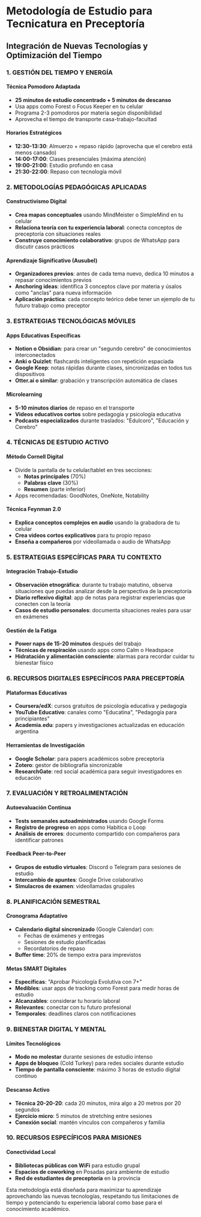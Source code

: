 # Metodología de Estudio para Tecnicatura en Preceptoría
## Integración de Nuevas Tecnologías y Optimización del Tiempo

### 1. GESTIÓN DEL TIEMPO Y ENERGÍA

#### Técnica Pomodoro Adaptada
- **25 minutos de estudio concentrado + 5 minutos de descanso**
- Usa apps como Forest o Focus Keeper en tu celular
- Programa 2-3 pomodoros por materia según disponibilidad
- Aprovecha el tiempo de transporte casa-trabajo-facultad

#### Horarios Estratégicos
- **12:30-13:30**: Almuerzo + repaso rápido (aprovecha que el cerebro está menos cansado)
- **14:00-17:00**: Clases presenciales (máxima atención)
- **19:00-21:00**: Estudio profundo en casa
- **21:30-22:00**: Repaso con tecnología móvil

### 2. METODOLOGÍAS PEDAGÓGICAS APLICADAS

#### Constructivismo Digital
- **Crea mapas conceptuales** usando MindMeister o SimpleMind en tu celular
- **Relaciona teoría con tu experiencia laboral**: conecta conceptos de preceptoría con situaciones reales
- **Construye conocimiento colaborativo**: grupos de WhatsApp para discutir casos prácticos

#### Aprendizaje Significativo (Ausubel)
- **Organizadores previos**: antes de cada tema nuevo, dedica 10 minutos a repasar conocimientos previos
- **Anchoring ideas**: identifica 3 conceptos clave por materia y úsalos como "anclas" para nueva información
- **Aplicación práctica**: cada concepto teórico debe tener un ejemplo de tu futuro trabajo como preceptor

### 3. ESTRATEGIAS TECNOLÓGICAS MÓVILES

#### Apps Educativas Específicas
- **Notion o Obsidian**: para crear un "segundo cerebro" de conocimientos interconectados
- **Anki o Quizlet**: flashcards inteligentes con repetición espaciada
- **Google Keep**: notas rápidas durante clases, sincronizadas en todos tus dispositivos
- **Otter.ai o similar**: grabación y transcripción automática de clases

#### Microlearning
- **5-10 minutos diarios** de repaso en el transporte
- **Videos educativos cortos** sobre pedagogía y psicología educativa
- **Podcasts especializados** durante traslados: "Edulcoro", "Educación y Cerebro"

### 4. TÉCNICAS DE ESTUDIO ACTIVO

#### Método Cornell Digital
- Divide la pantalla de tu celular/tablet en tres secciones:
  - **Notas principales** (70%)
  - **Palabras clave** (30%)
  - **Resumen** (parte inferior)
- Apps recomendadas: GoodNotes, OneNote, Notability

#### Técnica Feynman 2.0
- **Explica conceptos complejos en audio** usando la grabadora de tu celular
- **Crea videos cortos explicativos** para tu propio repaso
- **Enseña a compañeros** por videollamada o audio de WhatsApp

### 5. ESTRATEGIAS ESPECÍFICAS PARA TU CONTEXTO

#### Integración Trabajo-Estudio
- **Observación etnográfica**: durante tu trabajo matutino, observa situaciones que puedas analizar desde la perspectiva de la preceptoría
- **Diario reflexivo digital**: app de notas para registrar experiencias que conecten con la teoría
- **Casos de estudio personales**: documenta situaciones reales para usar en exámenes

#### Gestión de la Fatiga
- **Power naps de 15-20 minutos** después del trabajo
- **Técnicas de respiración** usando apps como Calm o Headspace
- **Hidratación y alimentación consciente**: alarmas para recordar cuidar tu bienestar físico

### 6. RECURSOS DIGITALES ESPECÍFICOS PARA PRECEPTORÍA

#### Plataformas Educativas
- **Coursera/edX**: cursos gratuitos de psicología educativa y pedagogía
- **YouTube Educativo**: canales como "Educatina", "Pedagogía para principiantes"
- **Academia.edu**: papers y investigaciones actualizadas en educación argentina

#### Herramientas de Investigación
- **Google Scholar**: para papers académicos sobre preceptoría
- **Zotero**: gestor de bibliografía sincronizable
- **ResearchGate**: red social académica para seguir investigadores en educación

### 7. EVALUACIÓN Y RETROALIMENTACIÓN

#### Autoevaluación Continua
- **Tests semanales autoadministrados** usando Google Forms
- **Registro de progreso** en apps como Habitica o Loop
- **Análisis de errores**: documento compartido con compañeros para identificar patrones

#### Feedback Peer-to-Peer
- **Grupos de estudio virtuales**: Discord o Telegram para sesiones de estudio
- **Intercambio de apuntes**: Google Drive colaborativo
- **Simulacros de examen**: videollamadas grupales

### 8. PLANIFICACIÓN SEMESTRAL

#### Cronograma Adaptativo
- **Calendario digital sincronizado** (Google Calendar) con:
  - Fechas de exámenes y entregas
  - Sesiones de estudio planificadas
  - Recordatorios de repaso
- **Buffer time**: 20% de tiempo extra para imprevistos

#### Metas SMART Digitales
- **Específicas**: "Aprobar Psicología Evolutiva con 7+"
- **Medibles**: usar apps de tracking como Forest para medir horas de estudio
- **Alcanzables**: considerar tu horario laboral
- **Relevantes**: conectar con tu futuro profesional
- **Temporales**: deadlines claros con notificaciones

### 9. BIENESTAR DIGITAL Y MENTAL

#### Límites Tecnológicos
- **Modo no molestar** durante sesiones de estudio intenso
- **Apps de bloqueo** (Cold Turkey) para redes sociales durante estudio
- **Tiempo de pantalla consciente**: máximo 3 horas de estudio digital continuo

#### Descanso Activo
- **Técnica 20-20-20**: cada 20 minutos, mira algo a 20 metros por 20 segundos
- **Ejercicio micro**: 5 minutos de stretching entre sesiones
- **Conexión social**: mantén vínculos con compañeros y familia

### 10. RECURSOS ESPECÍFICOS PARA MISIONES

#### Conectividad Local
- **Bibliotecas públicas con WiFi** para estudio grupal
- **Espacios de coworking** en Posadas para ambiente de estudio
- **Red de estudiantes de preceptoría** en la provincia

Esta metodología está diseñada para maximizar tu aprendizaje aprovechando las nuevas tecnologías, respetando tus limitaciones de tiempo y potenciando tu experiencia laboral como base para el conocimiento académico.